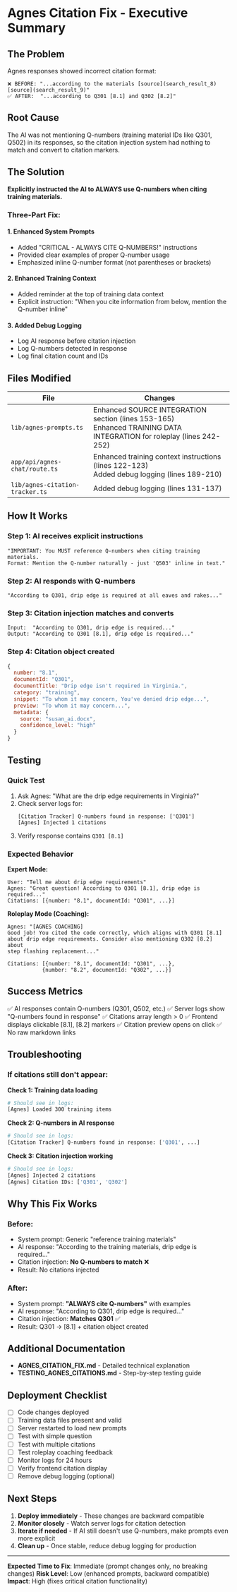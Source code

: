 # Agnes Citation Fix - Executive Summary

## The Problem
Agnes responses showed incorrect citation format:
```
❌ BEFORE: "...according to the materials [source](search_result_8)[source](search_result_9)"
✅ AFTER:  "...according to Q301 [8.1] and Q302 [8.2]"
```

## Root Cause
The AI was not mentioning Q-numbers (training material IDs like Q301, Q502) in its responses, so the citation injection system had nothing to match and convert to citation markers.

## The Solution
**Explicitly instructed the AI to ALWAYS use Q-numbers when citing training materials.**

### Three-Part Fix:

#### 1. Enhanced System Prompts
- Added "CRITICAL - ALWAYS CITE Q-NUMBERS!" instructions
- Provided clear examples of proper Q-number usage
- Emphasized inline Q-number format (not parentheses or brackets)

#### 2. Enhanced Training Context
- Added reminder at the top of training data context
- Explicit instruction: "When you cite information from below, mention the Q-number inline"

#### 3. Added Debug Logging
- Log AI response before citation injection
- Log Q-numbers detected in response
- Log final citation count and IDs

## Files Modified

| File | Changes |
|------|---------|
| `lib/agnes-prompts.ts` | Enhanced SOURCE INTEGRATION section (lines 153-165)<br>Enhanced TRAINING DATA INTEGRATION for roleplay (lines 242-252) |
| `app/api/agnes-chat/route.ts` | Enhanced training context instructions (lines 122-123)<br>Added debug logging (lines 189-210) |
| `lib/agnes-citation-tracker.ts` | Added debug logging (lines 131-137) |

## How It Works

### Step 1: AI receives explicit instructions
```
"IMPORTANT: You MUST reference Q-numbers when citing training materials.
Format: Mention the Q-number naturally - just 'Q503' inline in text."
```

### Step 2: AI responds with Q-numbers
```
"According to Q301, drip edge is required at all eaves and rakes..."
```

### Step 3: Citation injection matches and converts
```
Input:  "According to Q301, drip edge is required..."
Output: "According to Q301 [8.1], drip edge is required..."
```

### Step 4: Citation object created
```javascript
{
  number: "8.1",
  documentId: "Q301",
  documentTitle: "Drip edge isn't required in Virginia.",
  category: "training",
  snippet: "To whom it may concern, You've denied drip edge...",
  preview: "To whom it may concern...",
  metadata: {
    source: "susan_ai.docx",
    confidence_level: "high"
  }
}
```

## Testing

### Quick Test
1. Ask Agnes: "What are the drip edge requirements in Virginia?"
2. Check server logs for:
   ```
   [Citation Tracker] Q-numbers found in response: ['Q301']
   [Agnes] Injected 1 citations
   ```
3. Verify response contains `Q301 [8.1]`

### Expected Behavior

**Expert Mode:**
```
User: "Tell me about drip edge requirements"
Agnes: "Great question! According to Q301 [8.1], drip edge is required..."
Citations: [{number: "8.1", documentId: "Q301", ...}]
```

**Roleplay Mode (Coaching):**
```
Agnes: "[AGNES COACHING]
Good job! You cited the code correctly, which aligns with Q301 [8.1]
about drip edge requirements. Consider also mentioning Q302 [8.2] about
step flashing replacement..."

Citations: [{number: "8.1", documentId: "Q301", ...},
           {number: "8.2", documentId: "Q302", ...}]
```

## Success Metrics

✅ AI responses contain Q-numbers (Q301, Q502, etc.)
✅ Server logs show "Q-numbers found in response"
✅ Citations array length > 0
✅ Frontend displays clickable [8.1], [8.2] markers
✅ Citation preview opens on click
✅ No raw markdown links

## Troubleshooting

### If citations still don't appear:

**Check 1: Training data loading**
```bash
# Should see in logs:
[Agnes] Loaded 300 training items
```

**Check 2: Q-numbers in AI response**
```bash
# Should see in logs:
[Citation Tracker] Q-numbers found in response: ['Q301', ...]
```

**Check 3: Citation injection working**
```bash
# Should see in logs:
[Agnes] Injected 2 citations
[Agnes] Citation IDs: ['Q301', 'Q302']
```

## Why This Fix Works

### Before:
- System prompt: Generic "reference training materials"
- AI response: "According to the training materials, drip edge is required..."
- Citation injection: **No Q-numbers to match** ❌
- Result: No citations injected

### After:
- System prompt: **"ALWAYS cite Q-numbers"** with examples
- AI response: "According to Q301, drip edge is required..."
- Citation injection: **Matches Q301** ✅
- Result: Q301 → [8.1] + citation object created

## Additional Documentation

- **AGNES_CITATION_FIX.md** - Detailed technical explanation
- **TESTING_AGNES_CITATIONS.md** - Step-by-step testing guide

## Deployment Checklist

- [ ] Code changes deployed
- [ ] Training data files present and valid
- [ ] Server restarted to load new prompts
- [ ] Test with simple question
- [ ] Test with multiple citations
- [ ] Test roleplay coaching feedback
- [ ] Monitor logs for 24 hours
- [ ] Verify frontend citation display
- [ ] Remove debug logging (optional)

## Next Steps

1. **Deploy immediately** - These changes are backward compatible
2. **Monitor closely** - Watch server logs for citation detection
3. **Iterate if needed** - If AI still doesn't use Q-numbers, make prompts even more explicit
4. **Clean up** - Once stable, reduce debug logging for production

---

**Expected Time to Fix**: Immediate (prompt changes only, no breaking changes)
**Risk Level**: Low (enhanced prompts, backward compatible)
**Impact**: High (fixes critical citation functionality)
